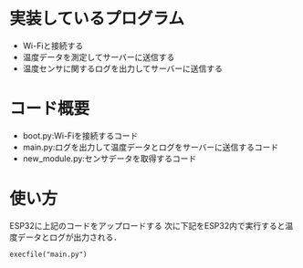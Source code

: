# 実装しているプログラム
- Wi-Fiと接続する
- 温度データを測定してサーバーに送信する
- 温度センサに関するログを出力してサーバーに送信する

# コード概要
- boot.py:Wi-Fiを接続するコード
- main.py:ログを出力して温度データとログをサーバーに送信するコード
- new_module.py:センサデータを取得するコード

# 使い方
ESP32に上記のコードをアップロードする
次に下記をESP32内で実行すると温度データとログが出力される．
```
execfile("main.py")
```
